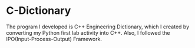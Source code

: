 # C-Dictionary
The program I developed is C++ Engineering Dictionary, which I created by converting my Python first lab activity into C++. Also, I followed the IPO(Input-Process-Output) Framework.
